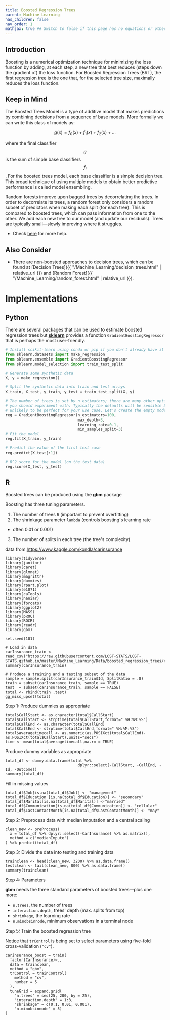 ```yaml
---
title: Boosted Regression Trees
parent: Machine Learning
has_children: false
nav_order: 1
mathjax: true ## Switch to false if this page has no equations or other math rendering.
---
```



## Introduction

  Boosting is a numerical optimization technique for minimizing the loss function by adding, at each step, a new tree that best reduces (steps down the gradient of) the loss function. For Boosted Regression Trees (BRT), the first regression tree is the one that, for the selected tree size, maximally reduces the loss function.


## Keep in Mind

The Boosted Trees Model is a type of additive model that makes predictions by combining decisions from a sequence of base models. More formally we can write this class of models as:

$$ g(x) = f_0(x)+f_1(x)+f_2(x)+... $$

where the final classifier $$g$$ is the sum of simple base classifiers $$f_i$$. For the boosted trees model, each base classifier is a simple decision tree. This broad technique of using multiple models to obtain better predictive performance is called model ensembling.

Random forests improve upon bagged trees by decorrelating the trees. In order to decorrelate its trees, a random forest only considers a random subset of predictors when making each split (for each tree). This is compared to boosted trees, which can pass information from one to the other. We add each new tree to our model (and update our residuals). Trees are typically small—slowly improving where it struggles.

- Check [here](https://turi.com/learn/userguide/supervised-learning/boosted_trees_regression.html) for more help.

## Also Consider

- There are non-boosted approaches to decision trees, which can be found at [Decision Trees]({{ "/Machine_Learning/decision_trees.html" | relative_url }}) and [Random Forest]({{ "/Machine_Learning/random_forest.html" | relative_url }}).

# Implementations

## Python

There are several packages that can be used to estimate boosted regression trees but [**sklearn**](https://scikit-learn.org/stable/index.html) provides a function `GradientBoostingRegressor` that is perhaps the most user-friendly.

```python
# Install scikit-learn using conda or pip if you don't already have it installed
from sklearn.datasets import make_regression
from sklearn.ensemble import GradientBoostingRegressor
from sklearn.model_selection import train_test_split

# Generate some synthetic data
X, y = make_regression()

# Split the synthetic data into train and test arrays
X_train, X_test, y_train, y_test = train_test_split(X, y)

# The number of trees is set by n_estimators; there are many other options that
# you should experiment with. Typically the defaults will be sensible but are
# unlikely to be perfect for your use case. Let's create the empty model:
reg = GradientBoostingRegressor(n_estimators=100,
                                max_depth=3,
                                learning_rate=0.1,
                                min_samples_split=3)
# Fit the model
reg.fit(X_train, y_train)

# Predict the value of the first test case
reg.predict(X_test[:1])

# R^2 score for the model (on the test data)
reg.score(X_test, y_test)
```

## R

Boosted trees can be produced using the **gbm** package

Boosting has three tuning parameters.

1. The number of trees `B` (important to prevent overfitting)
2. The shrinkage parameter `lambda` (controls boosting's learning rate
 - often 0.01 or 0.001)
3. The number of splits in each tree (the tree's complexity)

data from:https://www.kaggle.com/kondla/carinsurance

```r?example=boosting
library(tidyverse)
library(janitor)
library(caret)
library(glmnet)
library(magrittr)
library(dummies)
library(rpart.plot)
library(e1071)
library(caTools)
library(naniar)
library(forcats)
library(ggplot2)
library(MASS)
library(pROC)
library(ROCR)
library(readr)
library(gbm)

set.seed(101)

# Load in data
carInsurance_train <- read_csv("https://raw.githubusercontent.com/LOST-STATS/LOST-STATS.github.io/master/Machine_Learning/Data/boosted_regression_trees/carInsurance_train.csv")
summary(carInsurance_train)

# Produce a training and a testing subset of the data
sample = sample.split(carInsurance_train$Id, SplitRatio = .8)
train = subset(carInsurance_train, sample == TRUE)
test  = subset(carInsurance_train, sample == FALSE)
total <- rbind(train ,test)
gg_miss_upset(total)
```

Step 1: Produce dummies as appropriate

```r?example=boosting
total$CallStart <- as.character(total$CallStart)
total$CallStart <- strptime(total$CallStart,format=" %H:%M:%S")
total$CallEnd <- as.character(total$CallEnd)
total$CallEnd <- strptime(total$CallEnd,format=" %H:%M:%S")
total$averagetimecall <- as.numeric(as.POSIXct(total$CallEnd)-as.POSIXct(total$CallStart),units="secs")
time <- mean(total$averagetimecall,na.rm = TRUE)
```

Produce dummy variables as appropriate

```r?example=boosting
total_df <- dummy.data.frame(total %>%
                                dplyr::select(-CallStart, -CallEnd, -Id, -Outcome))
summary(total_df)
```

Fill in missing values

```r?example=boosting
total_df$Job[is.na(total_df$Job)] <- "management"
total_df$Education [is.na(total_df$Education)] <- "secondary"
total_df$Marital[is.na(total_df$Marital)] <-"married"
total_df$Communication[is.na(total_df$Communication)] <- "cellular"
total_df$LastContactMonth[is.na(total_df$LastContactMonth)] <- "may"
```

Step 2: Preprocess data with median imputation and a central scaling

```r?example=boosting
clean_new <- preProcess(
  x = total_df %>% dplyr::select(-CarInsurance) %>% as.matrix(),
  method = c('medianImpute')
) %>% predict(total_df)
```

Step 3: Divide the data into testing and training data

```r?example=boosting
trainclean <- head(clean_new, 3200) %>% as.data.frame()
testclean <- tail(clean_new, 800) %>% as.data.frame()
summary(trainclean)
```
Step 4: Parameters

**gbm** needs the three standard parameters of boosted trees—plus one more:
- `n.trees`, the number of trees
- `interaction.depth`, trees' depth (max. splits from top)
- `shrinkage`, the learning rate
- `n.minobsinnode`, minimum observations in a terminal node

Step 5: Train the boosted regression tree

Notice that `trControl` is being set to select parameters using five-fold cross-validation (`"cv"`).

```r?example=boosting
carinsurance_boost = train(
  factor(CarInsurance)~.,
  data = trainclean,
  method = "gbm",
  trControl = trainControl(
    method = "cv",
    number = 5
  ),
  tuneGrid = expand.grid(
    "n.trees" = seq(25, 200, by = 25),
    "interaction.depth" = 1:3,
    "shrinkage" = c(0.1, 0.01, 0.001),
    "n.minobsinnode" = 5)
)
```
